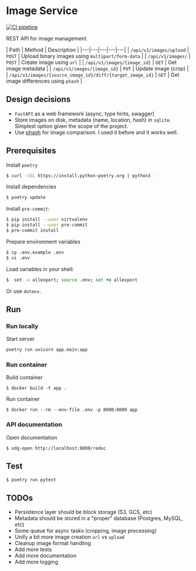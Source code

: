 # Image Service

[![CI pipeline](https://github.com/holdupleftandtheapressstart/reshape/actions/workflows/ci.yaml/badge.svg)](https://github.com/holdupleftandtheapressstart/reshape/actions/workflows/ci.yaml)

REST API for image management.

| Path | Method | Description |
|---|---|---|---|---|
| `/api/v1/images/upload` | `POST` | Upload binary images using `multipart/form-data` |
| `/api/v1/images/` | `POST` | Create image using `url` |
| `/api/v1/images/{image_id}` | `GET` | Get image metadata |
| `/api/v1/images/{image_id}` | `PUT` | Update image (crop) |
| `/api/v1/images/{source_image_id}/diff/{target_image_id}` | `GET` | Get image differences using `phash` |

## Design decisions

* `FastAPI` as a web framework (async, type hints, swagger)
* Store images on disk, metadata (name, location, hash) in `sqlite`. Simplest option given the scope of the project.
* Use [phash](https://www.phash.org/) for image comparison. I used it before and it works well.

## Prerequisites

Install `poetry`

```bash
$ curl -sSL https://install.python-poetry.org | python3 -
```

Install dependencies

```bash
$ poetry update
```

Install `pre-commit`:

```bash
$ pip install --user virtualenv
$ pip install --user pre-commit
$ pre-commit install
```

Prepare environment variables

```bash
$ cp .env.example .env
$ vi .env
```

Load variables in your shell:

```bash
$  set -o allexport; source .env; set +o allexport
```

Or use `dotenv`.

## Run

### Run locally

Start server

```bash
poetry run uvicorn app.main:app
```

### Run container

Build container

```
$ docker build -t app .
```

Run container

```
$ docker run --rm --env-file .env -p 8000:8000 app
```

### API documentation

Open documentation

```
$ xdg-open http://localhost:8000/redoc
```

## Test

```bash
$ poetry run pytest
```

## TODOs

* Persistence layer should be block storage (S3, GCS, etc)
* Metadata should be stored in a "proper" database (Postgres, MySQL, etc)
* Some queue for async tasks (cropping, image processing)
* Unify a bit more image creation `url` vs `upload`
* Cleanup image format handling
* Add more tests
* Add more documentation
* Add more logging

